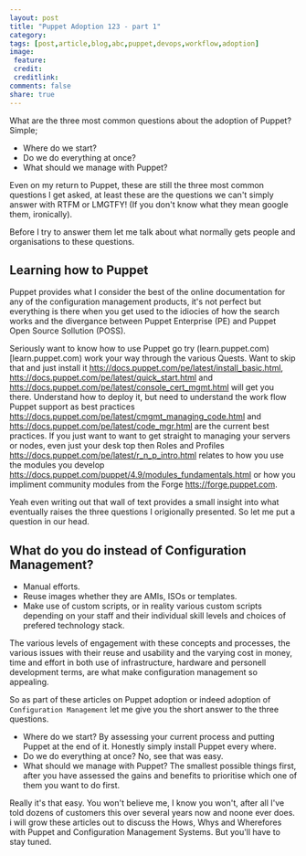 ```yaml
---
layout: post
title: "Puppet Adoption 123 - part 1"
category:
tags: [post,article,blog,abc,puppet,devops,workflow,adoption]
image:
 feature:
 credit:
 creditlink:
comments: false
share: true
---
```

What are the three most common questions about the adoption of Puppet? Simple;

* Where do we start?
* Do we do everything at once?
* What should we manage with Puppet?

Even on my return to Puppet, these are still the three most common questions I get asked, at least these are the questions we can't simply answer with RTFM or LMGTFY! (If you don't know what they mean google them, ironically).

Before I try to answer them let me talk about what normally gets people and organisations to these questions.

## Learning how to Puppet
Puppet provides what I consider the best of the online documentation for any of the configuration management products, it's not perfect but everything is there when you get used to the idiocies of how the search works and the divergance between Puppet Enterprise (PE) and Puppet Open Source Sollution (POSS).

Seriously want to know how to use Puppet go try (learn.puppet.com)[learn.puppet.com) work your way through the various Quests. Want to skip that and just install it [htts://docs.puppet.com/pe/latest/install_basic.html](htts://docs.puppet.com/pe/latest/install_basic.html),  [htts://docs.puppet.com/pe/latest/quick_start.html](htts://docs.puppet.com/pe/latest/quick_start.html) and [htts://docs.puppet.com/pe/latest/console_cert_mgmt.html](htts://docs.puppet.com/pe/latest/console_cert_mgmt.html) will get you there. Understand how to deploy it, but need to understand the work flow Puppet support as best practices [htts://docs.puppet.com/pe/latest/cmgmt_managing_code.html](htts://docs.puppet.com/pe/latest/cmgmt_managing_code.html) and [htts://docs.puppet.com/pe/latest/code_mgr.html](htts://docs.puppet.com/pe/latest/code_mgr.html) are the current best practices.
If you just want to want to get straight to managing your servers or nodes, even just your desk top then Roles and Profiles [htts://docs.puppet.com/pe/latest/r_n_p_intro.html](htts://docs.puppet.com/pe/latest/r_n_p_intro.html) relates to how you use the modules you develop [htts://docs.puppet.com/puppet/4.9/modules_fundamentals.html](htts://docs.puppet.com/puppet/4.9/modules_fundamentals.html) or how you impliment community modules from the Forge [htts://forge.puppet.com](htts://forge.puppet.com).

Yeah even writing out that wall of text provides a small insight into what eventually raises the three questions I origionally presented. So let me put a question in our head.

## What do you do instead of Configuration Management?

* Manual efforts.
* Reuse images whether they are AMIs, ISOs or templates.
* Make use of custom scripts, or in reality various custom scripts depending on your staff and their individual skill levels and choices of prefered technology stack.

The various levels of engagement with these concepts and processes, the various issues with their reuse and usability and the varying cost in money, time and effort in both use of infrastructure, hardware and personell development terms, are what make configuration  management so appealing.

So as part of these articles on Puppet adoption or indeed adoption of `Configuration Management` let me give you the short answer to the three questions.

* Where do we start? By assessing your current process and putting Puppet at the end of it. Honestly simply install Puppet every where.
* Do we do everything at once? No, see that was easy.
* What should we manage with Puppet? The smallest possible things first, after you have assessed the gains and benefits to prioritise which one of them you want to do first.

Really it's that easy. You won't believe me, I know you won't, after all I've told dozens of customers this over several years now and noone ever does. i will grow these articles out to discuss the Hows, Whys and Wherefores with Puppet and Configuration Management Systems. But you'll have to stay tuned.  
